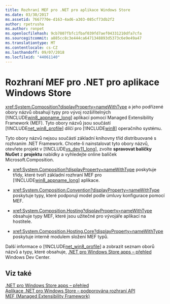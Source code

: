 ```yaml
---
title: Rozhraní MEF pro .NET pro aplikace Windows Store
ms.date: 03/30/2017
ms.assetid: 7667770e-d163-4ad6-a303-085cf73db2f2
author: rpetrusha
ms.author: ronpet
ms.openlocfilehash: 9cb7807fbfc1fbaf039fd7aef04331210dfa7cfa
ms.sourcegitcommit: a885cc8c3e444ca6471348893d5373c6e9e49a47
ms.translationtype: MT
ms.contentlocale: cs-CZ
ms.lasthandoff: 09/07/2018
ms.locfileid: "44061140"
---
```

# <a name="mef-for-net-for-windows-store-apps"></a>Rozhraní MEF pro .NET pro aplikace Windows Store
<xref:System.Composition?displayProperty=nameWithType> a jeho podřízené obory názvů obsahují typy pro vývoj rozšiřitelných [!INCLUDE[win8_appname_long](../../../includes/win8-appname-long-md.md)] aplikací pomocí Managed Extensibility Framework (MEF). Tyto obory názvů jsou součástí [!INCLUDE[net_win8_profile](../../../includes/net-win8-profile-md.md)] dílčí pro [!INCLUDE[win8](../../../includes/win8-md.md)] operačního systému.  
  
 Tyto obory názvů nejsou součástí základní knihovny tříd distribuované s rozhraním .NET Framework. Chcete-li nainstalovat tyto obory názvů, otevřete projekt v [!INCLUDE[vs_dev11_long](../../../includes/vs-dev11-long-md.md)], zvolte **spravovat balíčky NuGet** z **projektu** nabídky a vyhledejte online balíček Microsoft.Composition.  
  
-   <xref:System.Composition?displayProperty=nameWithType> poskytuje třídy, které tvoří základní rozhraní MEF pro [!INCLUDE[win8_appname_long](../../../includes/win8-appname-long-md.md)] aplikace.  
  
-   <xref:System.Composition.Convention?displayProperty=nameWithType> poskytuje typy, které podporují model podle úmluvy konfigurace pomocí MEF.  
  
-   <xref:System.Composition.Hosting?displayProperty=nameWithType> obsahuje typy MEF, které jsou užitečné pro vývojáře aplikací na hostitele.  
  
-   <xref:System.Composition.Hosting.Core?displayProperty=nameWithType> poskytuje interně modulem složení MEF typů.  
  
 Další informace o [!INCLUDE[net_win8_profile](../../../includes/net-win8-profile-md.md)] a zobrazit seznam oborů názvů a typy, které obsahuje, [.NET pro Windows Store apps – přehled](https://go.microsoft.com/fwlink/p/?LinkID=238312) Windows Dev Center.  
  
## <a name="see-also"></a>Viz také  
 [.NET pro Windows Store apps – přehled](https://go.microsoft.com/fwlink/p/?LinkID=238312)  
 [Aplikace .NET pro Windows Store – podporována rozhraní API](https://go.microsoft.com/fwlink/p/?LinkID=247912)  
 [MEF (Managed Extensibility Framework)](../../../docs/framework/mef/index.md)

